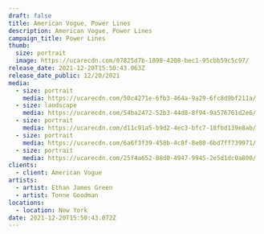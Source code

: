 ```yaml
---
draft: false
title: American Vogue, Power Lines
description: American Vogue, Power Lines
campaign_title: Power Lines
thumb:
  size: portrait
  image: https://ucarecdn.com/07825d7b-1898-4208-bec1-95cbb59c5c97/
release_date: 2021-12-20T15:50:43.063Z
release_date_public: 12/20/2021
media:
  - size: portrait
    media: https://ucarecdn.com/50c4271e-6fb3-464a-9a29-6fc8d9bf211a/
  - size: landscape
    media: https://ucarecdn.com/54ba2472-52b3-44d8-8f94-9a576761d2e6/
  - size: portrait
    media: https://ucarecdn.com/d11c91a5-b9d2-4ec3-bfc7-18fbd139e8ab/
  - size: portrait
    media: https://ucarecdn.com/6a6f3f39-458b-4c8f-8e80-6bd7ff739971/
  - size: portrait
    media: https://ucarecdn.com/25f4a652-88d0-4947-9945-2e5d1dc0a800/
clients:
  - client: American Vogue
artists:
  - artist: Ethan James Green
  - artist: Tonne Goodman
locations:
  - location: New York
date: 2021-12-20T15:50:43.072Z
---
```

